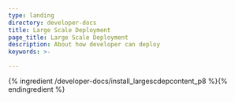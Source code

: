 ```yaml
---
type: landing
directory: developer-docs
title: Large Scale Deployment
page_title: Large Scale Deployment
description: About how developer can deploy
keywords: >-

---
```


{% ingredient /developer-docs/install_largescdepcontent_p8 %}{% endingredient %}


